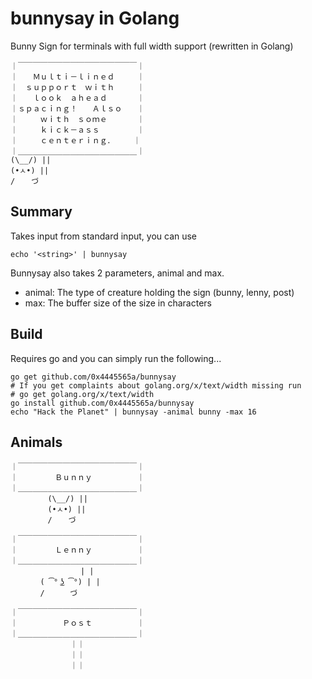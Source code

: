 # bunnysay in Golang
Bunny Sign for terminals with full width support (rewritten in Golang)

```
｜￣￣￣￣￣￣￣￣￣￣￣￣￣￣￣￣｜
｜　　Ｍｕｌｔｉ－ｌｉｎｅｄ　　　｜
｜　ｓｕｐｐｏｒｔ　ｗｉｔｈ　　　｜
｜　　ｌｏｏｋ　ａｈｅａｄ　　　　｜
｜ｓｐａｃｉｎｇ！　　Ａｌｓｏ　　｜
｜　　　ｗｉｔｈ　ｓｏｍｅ　　　　｜
｜　　　ｋｉｃｋ－ａｓｓ　　　　　｜
｜　　　ｃｅｎｔｅｒｉｎｇ．　　　｜
｜＿＿＿＿＿＿＿＿＿＿＿＿＿＿＿＿｜
(\__/) ||
(•ㅅ•) ||
/ 　 づ

```

## Summary

Takes input from standard input, you can use

`echo '<string>' | bunnysay`

Bunnysay also takes 2 parameters, animal and max.
- animal: The type of creature holding the sign (bunny, lenny, post)
- max: The buffer size of the size in characters

## Build
Requires go and you can simply run the following...


```
go get github.com/0x4445565a/bunnysay
# If you get complaints about golang.org/x/text/width missing run
# go get golang.org/x/text/width
go install github.com/0x4445565a/bunnysay
echo "Hack the Planet" | bunnysay -animal bunny -max 16
```

## Animals
```
｜￣￣￣￣￣￣￣￣￣￣￣￣￣￣￣￣｜
｜　　　　　Ｂｕｎｎｙ　　　　　　｜
｜＿＿＿＿＿＿＿＿＿＿＿＿＿＿＿＿｜
　　　　　(\__/) ||
　　　　　(•ㅅ•) ||
　　　　　/ 　 づ
```
```
｜￣￣￣￣￣￣￣￣￣￣￣￣￣￣￣￣｜
｜　　　　　Ｌｅｎｎｙ　　　　　　｜
｜＿＿＿＿＿＿＿＿＿＿＿＿＿＿＿＿｜
　　　　         | |
　　　　( ͡° ͜ʖ ͡°) | |
　　　　/ 　   づ
```
```
｜￣￣￣￣￣￣￣￣￣￣￣￣￣￣￣￣｜
｜　　　　　　Ｐｏｓｔ　　　　　　｜
｜＿＿＿＿＿＿＿＿＿＿＿＿＿＿＿＿｜
　　　　　　　　｜｜　　　　　　　　
　　　　　　　　｜｜　　　　　　　　
　　　　　　　　｜｜　
```